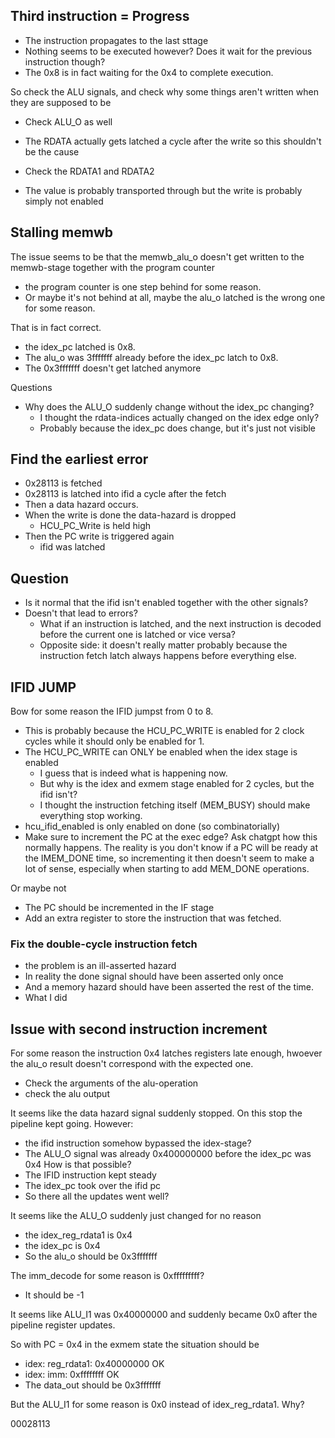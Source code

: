 ## Third instruction = Progress
- The instruction propagates to the last sttage
- Nothing seems to be executed however?
Does it wait for the previous instruction though?
- The 0x8 is in fact waiting for the 0x4 to complete execution.

So check the ALU signals, and check why some things aren't written when they are supposed to be
- Check ALU_O as well

- The RDATA actually gets latched a cycle after the write so this shouldn't be the cause
- Check the RDATA1 and RDATA2
- The value is probably transported through but the write is probably simply not enabled

## Stalling memwb
The issue seems to be that the memwb_alu_o doesn't get written to the memwb-stage together with the program counter
- the program counter is one step behind for some reason.
- Or maybe it's not behind at all, maybe the alu_o latched is the wrong one for some reason.

That is in fact correct.

- the idex_pc latched is 0x8.
- The alu_o was 3fffffff already before the idex_pc latch to 0x8.
- The 0x3fffffff doesn't get latched anymore 

Questions
- Why does the ALU_O suddenly change without the idex_pc changing?
	- I thought the rdata-indices actually changed on the idex edge only?
	- Probably because the idex_pc does change, but it's just not visible

## Find the earliest error
- 0x28113 is fetched
- 0x28113 is latched into ifid a cycle after the fetch
- Then a data hazard occurs.
- When the write is done the data-hazard is dropped
	- HCU_PC_Write is held high
- Then the PC write is triggered again
	- ifid was latched

## Question
- Is it normal that the ifid isn't enabled together with the other signals?
- Doesn't that lead to errors?
	- What if an instruction is latched, and the next instruction is decoded before the current one is latched or vice versa?
	- Opposite side: it doesn't really matter probably because the instruction fetch latch always happens before everything else.


## IFID JUMP
Bow for some reason the IFID jumpst from 0 to 8.
- This is probably because the HCU_PC_WRITE is enabled for 2 clock cycles while it should only be enabled for 1.
- The HCU_PC_WRITE can ONLY be enabled when the idex stage is enabled
	- I guess that is indeed what is happening now.
	- But why is the idex and exmem stage enabled for 2 cycles, but the ifid isn't?
	- I thought the instruction fetching itself (MEM_BUSY) should make everything stop working.
- hcu_ifid_enabled is only enabled on done (so combinatorially)
- Make sure to increment the PC at the exec edge? Ask chatgpt how this normally happens.
The reality is you don't know if a PC will be ready at the IMEM_DONE time, so incrementing it then doesn't seem to make a lot of sense, especially when starting to add MEM_DONE operations.

Or maybe not
- The PC should be incremented in the IF stage
- Add an extra register to store the instruction that was fetched.

### Fix the double-cycle instruction fetch
- the problem is an ill-asserted hazard
- In reality the done signal should have been asserted only once
- And a memory hazard should have been asserted the rest of the time.
- What I did

## Issue with second instruction increment
For some reason the instruction 0x4 latches registers late enough, hwoever the alu_o result doesn't correspond with the expected one.
- Check the arguments of the alu-operation
- check the alu output

It seems like the data hazard signal suddenly stopped.
On this stop the pipeline kept going.
However:
- the ifid instruction somehow bypassed the idex-stage?
- The ALU_O signal was already 0x400000000 before the idex_pc was 0x4 How is that possible?
- The IFID instruction kept steady
- The idex_pc took over the ifid pc
- So there all the updates went well?

It seems like the ALU_O suddenly just changed for no reason
- the idex_reg_rdata1 is 0x4
- the idex_pc is 0x4
- So the alu_o should be 0x3fffffff

The imm_decode for some reason is 0xfffffffff?
- It should be -1


It seems like ALU_I1 was 0x40000000 and suddenly became 0x0 after the pipeline register updates.

So with PC = 0x4 in the exmem state the situation should be
- idex: reg_rdata1: 0x40000000 OK
- idex: imm: 0xffffffff OK
- The data_out should be 0x3fffffff

But the ALU_I1 for some reason is 0x0 instead of idex_reg_rdata1. Why?

00028113
